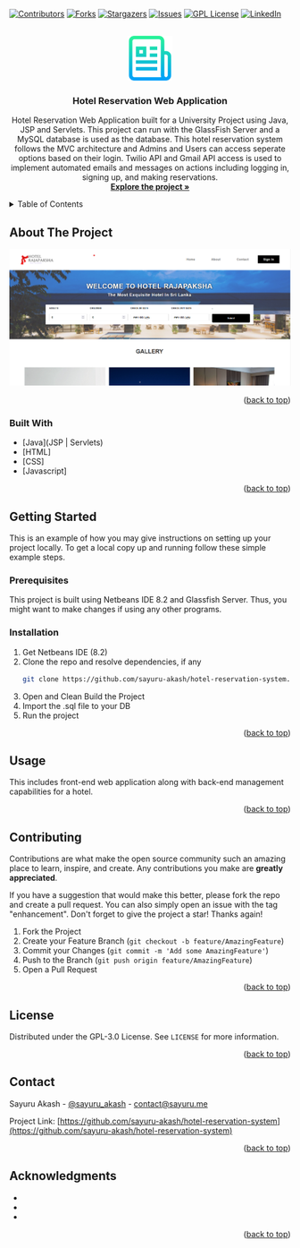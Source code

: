 <div id="top"></div>

[![Contributors][contributors-shield]][contributors-url]
[![Forks][forks-shield]][forks-url]
[![Stargazers][stars-shield]][stars-url]
[![Issues][issues-shield]][issues-url]
[![GPL License][license-shield]][license-url]
[![LinkedIn][linkedin-shield]][linkedin-url]



<!-- PROJECT LOGO -->
<br />
<div align="center">
  <a href="https://github.com/sayuru-akash/hotel-reservation-system">
    <img src="images/logo.png" alt="Logo" width="80" height="80">
  </a>

<h3 align="center">Hotel Reservation Web Application</h3>

  <p align="center">
    Hotel Reservation Web Application built for a University Project using Java, JSP and Servlets. This project can run with the GlassFish Server and a MySQL database is used as the database. This hotel reservation system follows the MVC architecture and Admins and Users can access seperate options based on their login. Twilio API and Gmail API access is used to implement automated emails and messages on actions including logging in, signing up, and making reservations.
    <br />
    <a href="https://github.com/sayuru-akash/hotel-reservation-system"><strong>Explore the project »</strong></a>
    <br />
  </p>
</div>



<!-- TABLE OF CONTENTS -->
<details>
  <summary>Table of Contents</summary>
  <ol>
    <li>
      <a href="#about-the-project">About The Project</a>
      <ul>
        <li><a href="#built-with">Built With</a></li>
      </ul>
    </li>
    <li>
      <a href="#getting-started">Getting Started</a>
      <ul>
        <li><a href="#prerequisites">Prerequisites</a></li>
        <li><a href="#installation">Installation</a></li>
      </ul>
    </li>
    <li><a href="#usage">Usage</a></li>
    <li><a href="#contributing">Contributing</a></li>
    <li><a href="#license">License</a></li>
    <li><a href="#contact">Contact</a></li>
    <li><a href="#acknowledgments">Acknowledgments</a></li>
  </ol>
</details>



<!-- ABOUT THE PROJECT -->
## About The Project

[![Product Name Screen Shot][product-screenshot]](https://github.com/sayuru-akash/hotel-reservation-system)

<p align="right">(<a href="#top">back to top</a>)</p>



### Built With

* [Java](JSP | Servlets)
* [HTML]
* [CSS]
* [Javascript]

<p align="right">(<a href="#top">back to top</a>)</p>



<!-- GETTING STARTED -->
## Getting Started

This is an example of how you may give instructions on setting up your project locally.
To get a local copy up and running follow these simple example steps.

### Prerequisites

This project is built using Netbeans IDE 8.2 and Glassfish Server. Thus, you might want to make changes if using any other programs.

### Installation

1. Get Netbeans IDE (8.2)
2. Clone the repo and resolve dependencies, if any
   ```sh
   git clone https://github.com/sayuru-akash/hotel-reservation-system.git
   ```
3. Open and Clean Build the Project
4. Import the .sql file to your DB
5. Run the project


<p align="right">(<a href="#top">back to top</a>)</p>



<!-- USAGE EXAMPLES -->
## Usage

This includes front-end web application along with back-end management capabilities for a hotel.

<p align="right">(<a href="#top">back to top</a>)</p>




<!-- CONTRIBUTING -->
## Contributing

Contributions are what make the open source community such an amazing place to learn, inspire, and create. Any contributions you make are **greatly appreciated**.

If you have a suggestion that would make this better, please fork the repo and create a pull request. You can also simply open an issue with the tag "enhancement".
Don't forget to give the project a star! Thanks again!

1. Fork the Project
2. Create your Feature Branch (`git checkout -b feature/AmazingFeature`)
3. Commit your Changes (`git commit -m 'Add some AmazingFeature'`)
4. Push to the Branch (`git push origin feature/AmazingFeature`)
5. Open a Pull Request

<p align="right">(<a href="#top">back to top</a>)</p>



<!-- LICENSE -->
## License

Distributed under the GPL-3.0 License. See `LICENSE` for more information.

<p align="right">(<a href="#top">back to top</a>)</p>



<!-- CONTACT -->
## Contact

Sayuru Akash - [@sayuru_akash](https://twitter.com/sayuru_akash) - contact@sayuru.me

Project Link: [https://github.com/sayuru-akash/hotel-reservation-system](https://github.com/sayuru-akash/hotel-reservation-system)

<p align="right">(<a href="#top">back to top</a>)</p>



<!-- ACKNOWLEDGMENTS -->
## Acknowledgments

* []()
* []()
* []()

<p align="right">(<a href="#top">back to top</a>)</p>



<!-- MARKDOWN LINKS & IMAGES -->
<!-- https://www.markdownguide.org/basic-syntax/#reference-style-links -->
[contributors-shield]: https://img.shields.io/github/contributors/sayuru-akash/hotel-reservation-system.svg?style=for-the-badge
[contributors-url]: https://github.com/sayuru-akash/hotel-reservation-system/graphs/contributors
[forks-shield]: https://img.shields.io/github/forks/sayuru-akash/hotel-reservation-system.svg?style=for-the-badge
[forks-url]: https://github.com/sayuru-akash/hotel-reservation-system/network/members
[stars-shield]: https://img.shields.io/github/stars/sayuru-akash/hotel-reservation-system.svg?style=for-the-badge
[stars-url]: https://github.com/sayuru-akash/hotel-reservation-system/stargazers
[issues-shield]: https://img.shields.io/github/issues/sayuru-akash/hotel-reservation-system.svg?style=for-the-badge
[issues-url]: https://github.com/sayuru-akash/hotel-reservation-system/issues
[license-shield]: https://img.shields.io/github/license/sayuru-akash/hotel-reservation-system.svg?style=for-the-badge
[license-url]: https://github.com/sayuru-akash/hotel-reservation-system/blob/master/LICENSE
[linkedin-shield]: https://img.shields.io/badge/-LinkedIn-black.svg?style=for-the-badge&logo=linkedin&colorB=555
[linkedin-url]: https://linkedin.com/in/sayuru_akash
[product-screenshot]: images/screenshot.png
